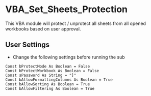 # VBA_Set_Sheets_Protection
This VBA module will protect / unprotect all sheets from all opened workbooks based on user approval.

## User Settings
* Change the following settings before running the sub
```vba
Const bProtectMode As Boolean = False
Const bProtectWorkbook As Boolean = False
Const sPassword As String = "]"
Const bAllowFormattingColumns As Boolean = True
Const bAllowSorting As Boolean = True
Const bAllowFiltering As Boolean = True
```
